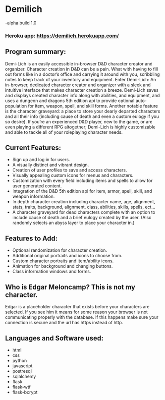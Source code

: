 # Demilich
-alpha build 1.0

### Heroku app: https://demilich.herokuapp.com/

## Program summary:

 Demi-Lich is an easily accessible in-browser D&D character creator and organizer. Character creation in D&D can be a pain. What with having to fill out forms like in a doctor’s office and carrying it around with you, scribbling notes to keep track of your inventory and equipment. Enter Demi-Lich: An in-browser, dedicated character creator and organizer with a sleek and intuitive interface that makes character creation a breeze. Demi-Lich saves and displays created character info along with abilities, and equipment, and uses a dungeon and dragons 5th edition api to provide optional auto-population for item, weapon, spell, and skill forms. Another notable feature is the character graveyard: a place to store your dearly departed characters and all their info (including cause of death and even a custom eulogy if you so desire). If you’re an experienced D&D player, new to the game, or are even playing a different RPG altogether; Demi-Lich is highly customizable and able to tackle all of your roleplaying character needs.
 
## Current Features:
- Sign up and log in for users.
- A visually distinct and vibrant design.
- Creation of user profiles to save and access characters.    
- Visually appealing custom icons for menus and characters.
- Customization with every field including items and spells to allow for user generated content.  
- Integration of the D&D 5th edition api for item, armor, spell, skill, and weapon information. 
- In depth character creation including character name, age, alignment, stats, traits, background, alignment, class, abilities, skills, spells, ect...
- A character graveyard for dead characters complete with an option to include cause of death and a brief eulogy created by the user. (Also randomly selects an abyss layer to place your character in.)

## Features to Add:
- Optional randomization for character creation.
- Additional original portraits and icons to choose from.
- Custom character portraits and item/ability icons.
- Animation for background and changing buttons.
- Class information windows and forms.

## Who is Edgar Meloncamp? This is not my character.

Edgar is a placeholder character that exists before your characters are selected. If you see him it means for some reason your browser is not communicating properly with the database. If this happens make sure your connection is secure and the url has https instead of http.

## Languages and Software used:
- html
- css
- python
- javascript
- postresql
- sqlalchemy
- flask
- flask-wtf
- flask-bcrypt